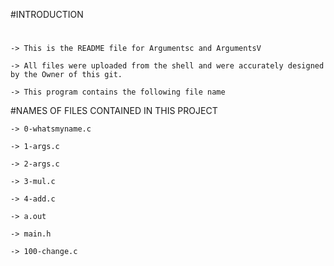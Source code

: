 #INTRODUCTION
# 
	-> This is the README file for Argumentsc and ArgumentsV

	-> All files were uploaded from the shell and were accurately designed by the Owner of this git.

	-> This program contains the following file name

#NAMES OF FILES CONTAINED IN THIS PROJECT

	-> 0-whatsmyname.c

	-> 1-args.c

	-> 2-args.c

	-> 3-mul.c

	-> 4-add.c

	-> a.out

	-> main.h

	-> 100-change.c
